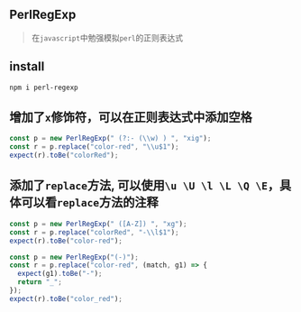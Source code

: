 ## PerlRegExp

> 在`javascript`中勉强模拟`perl`的正则表达式

## install
```
npm i perl-regexp
```

## 增加了`x`修饰符，可以在正则表达式中添加空格
```ts
const p = new PerlRegExp(" (?:- (\\w) ) ", "xig");
const r = p.replace("color-red", "\\u$1");
expect(r).toBe("colorRed");
```

## 添加了`replace`方法, 可以使用`\u \U \l \L \Q \E`，具体可以看`replace`方法的注释
```ts
const p = new PerlRegExp(" ([A-Z]) ", "xg");
const r = p.replace("colorRed", "-\\l$1");
expect(r).toBe("color-red");

const p = new PerlRegExp("(-)");
const r = p.replace("color-red", (match, g1) => {
  expect(g1).toBe("-");
  return "_";
});
expect(r).toBe("color_red");
```